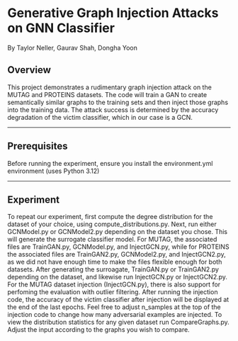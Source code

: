 # Generative Graph Injection Attacks on GNN Classifier
By Taylor Neller, Gaurav Shah, Dongha Yoon

## Overview
This project demonstrates a rudimentary graph injection attack on the MUTAG and PROTEINS datasets. The code will train a GAN to create semantically similar graphs to the training sets and then inject those graphs into the training data. The attack success is determined by the accuracy degradation of the victim classifier, which in our case is a GCN.

---

## Prerequisites
Before running the experiment, ensure you install the environment.yml environment (uses Python 3.12)

---

## Experiment 

To repeat our experiment, first compute the degree distribution for the dataset of your choice, using compute_distributions.py. Next, run either GCNModel.py or GCNModel2.py depending on the dataset you chose. This will generate the surrogate classifier model. For MUTAG, the associated files are TrainGAN.py, GCNModel.py, and InjectGCN.py, while for PROTEINS the associated files are TrainGAN2.py, GCNModel2.py, and InjectGCN2.py, as we did not have enough time to make the files flexible enough for both datasets. After generating the surroagate, TrainGAN.py or TrainGAN2.py depending on the dataset, and likewise run InjectGCN.py or InjectGCN2.py. For the MUTAG dataset injection (InjectGCN.py), there is also support for perfoming the evaluation with outlier filtering. After running the injection code, the accuracy of the victim classifier after injection will be displayed at the end of the last epochs. Feel free to adjust n_samples at the top of the injection code to change how many adversarial examples are injected.
To view the distribution statistics for any given dataset run CompareGraphs.py. Adjust the input according to the graphs you wish to compare. 
